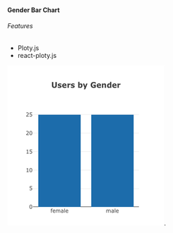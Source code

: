 #### Gender Bar Chart

###### Features

- Ploty.js
- react-ploty.js

![Gender Bar Chart](../../../../screenshots/GenderBarChart.png?raw=true "Gender Bar Chart").
